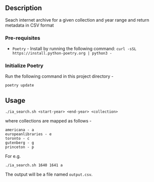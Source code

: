 ## Description

Seach internet archive for a given collection and year range and return metadata in CSV format

### Pre-requisites 
* `Poetry` - Install by running the following command: `curl -sSL https://install.python-poetry.org | python3 -`

### Initialize Poetry

Run the following command in this project directory - 

```shell
poetry update
```

## Usage

```shell
./ia_search.sh <start-year> <end-year> <collection>
```

where collections are mapped as follows - 

```shell
americana - a
europeanlibraries - e
toronto - c
gutenberg - g
princeton - p
```

For e.g. 

```shell
./ia_search.sh 1640 1641 a
```

The output will be a file named `output.csv`.
